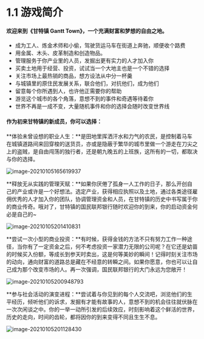 # 1.1 游戏简介

#### 欢迎来到《甘特镇 Gantt Town》，一个充满财富和梦想的自由之地。

- 成为工人、炼金术师和小偷，驾驶货运马车在街道上奔驰，顺便收个路费
- 用金属、木头、皮革制造和创造物品。
- 管理服务于你产业里的人员，发掘出更有实力的人才加入你
- 买卖土地用于经营、投资，试试当一个大地主也是一个不错的选择
- 关注市场上最热销的商品，想方设法从中分一杯羹
- 与城镇里的原住民发展关系，联合他们，对抗他们，成为他们
- 留意每个你所遇到人，也许他正需要你的帮助
- 游览这个城市的各个角落，意想不到的事件和奇遇等待着你
- 世界不再是一成不变，大量随机事件和你的选择会随时改变世界线



#### 作为初来甘特镇的新成员，你可以选择：



**体验未曾设想的职业人生：**是田地里挥洒汗水和力气的农民，是控制着马车在城镇道路间来回穿梭的送货员，亦或是隐蔽于繁华的城市里做一个游走在刀尖之上的盗贼，是自由闯荡的独行者，还是朝九晚五的上班族，这所有的一切，都取决与你的选择。

![image-20210105165619937](https://tva1.sinaimg.cn/large/0081Kckwly1gmcx87pqnsj30te09b1bf.jpg)



**释放无从实践的管理天赋：**如果你厌倦了孤身一人工作的日子，那么开创自己的产业或许是一个好想法。选定产业，获得相应执照以及土地，通过各类途径雇佣优秀的人才加入你的团队，协调管理资金和人员，在甘特镇的历史中书写属于你的商业传奇。哦对了，甘特镇的国民联邦银行随时欢迎你的到来，你的启动资金何必是自己的~

![image-20210105201410831](https://tva1.sinaimg.cn/large/0081Kckwly1gmd2y0q28fj30te09f7pn.jpg)



**尝试一次小型的商业投资：**有时候，获得金钱的方法不只有努力工作一种途径，当你有了一定资金之后，何不考虑投资一家潜力无限的公司呢？在它还是幼苗的时候买入份额，等成长到参天时卖出，这是何等美妙的瞬间！记得时刻关注市场的动向，通向财富的道路总是藏在不经意的转瞬之间。如果你愿意，你也可以让自己成为那个改变市场的人。再一次强调，国民联邦银行的大门永远为您敞开！

![image-20210105200948793](https://tva1.sinaimg.cn/large/0081Kckwly1gmd2thcrgoj30sk08f1ct.jpg)



**参与社会活动的演变进程：**尝试着与你见到的每个人交流吧，浏览他们的生平经历，倾听他们的诉求，发掘有才能有故事的人，意想不到的机会往往就伏脉在一次次闲谈之中。你的一举一动所引发的后续效应，时刻影响着这个鲜活的世界，历史的走向，时间的齿轮，都将因你的到来变得不同且生生不息。

![image-20210105201128430](https://tva1.sinaimg.cn/large/0081Kckwly1gmd2v7l4fzj30tb08116j.jpg)
